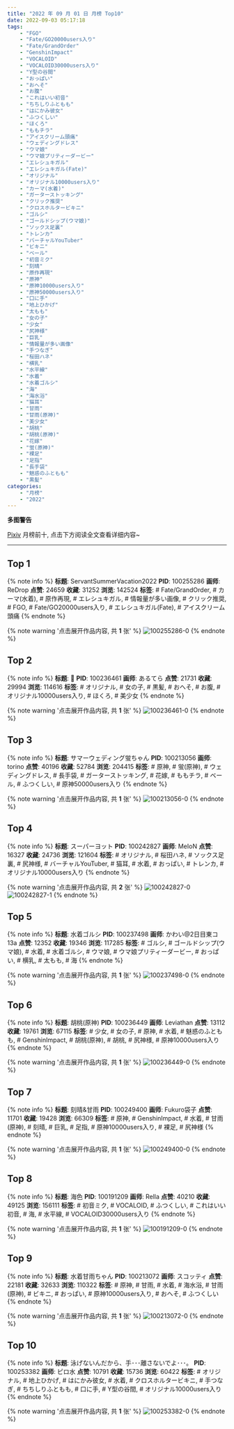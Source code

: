 ```yaml
---
title: "2022 年 09 月 01 日 月榜 Top10"
date: 2022-09-03 05:17:18
tags:
    - "FGO"
    - "Fate/GO20000users入り"
    - "Fate/GrandOrder"
    - "GenshinImpact"
    - "VOCALOID"
    - "VOCALOID30000users入り"
    - "Y型の谷間"
    - "おっぱい"
    - "おへそ"
    - "お腹"
    - "これはいい初音"
    - "ちちしりふともも"
    - "はにかみ彼女"
    - "ふつくしい"
    - "ほくろ"
    - "ももチラ"
    - "アイスクリーム頭痛"
    - "ウェディングドレス"
    - "ウマ娘"
    - "ウマ娘プリティーダービー"
    - "エレシュキガル"
    - "エレシュキガル(Fate)"
    - "オリジナル"
    - "オリジナル10000users入り"
    - "カーマ(水着)"
    - "ガーターストッキング"
    - "クリック推奨"
    - "クロスホルタービキニ"
    - "ゴルシ"
    - "ゴールドシップ(ウマ娘)"
    - "ソックス足裏"
    - "トレンカ"
    - "バーチャルYouTuber"
    - "ビキニ"
    - "ベール"
    - "初音ミク"
    - "刻晴"
    - "原作再現"
    - "原神"
    - "原神10000users入り"
    - "原神50000users入り"
    - "口に手"
    - "地上ひかげ"
    - "太もも"
    - "女の子"
    - "少女"
    - "尻神様"
    - "巨乳"
    - "情報量が多い画像"
    - "手つなぎ"
    - "桜田ハネ"
    - "横乳"
    - "水平線"
    - "水着"
    - "水着ゴルシ"
    - "海"
    - "海水浴"
    - "猫耳"
    - "甘雨"
    - "甘雨(原神)"
    - "美少女"
    - "胡桃"
    - "胡桃(原神)"
    - "花嫁"
    - "蛍(原神)"
    - "裸足"
    - "足指"
    - "長手袋"
    - "魅惑のふともも"
    - "黒髪"
categories:
    - "月榜"
    - "2022"
---
```


<i class="fa fa-triangle-exclamation"></i>**多图警告**<i class="fa fa-triangle-exclamation"></i>

[Pixiv](https://www.pixiv.net/) 月榜前十, 点击下方阅读全文查看详细内容~

<!-- more -->

---

## Top 1

{% note info %}
**标题**: ServantSummerVacation2022
**PID**: 100255286 **画师**: ReDrop
**点赞**: 24659 **收藏**: 31252 **浏览**: 142524
**标签**: # Fate/GrandOrder, # カーマ(水着), # 原作再現, # エレシュキガル, # 情報量が多い画像, # クリック推奨, # FGO, # Fate/GO20000users入り, # エレシュキガル(Fate), # アイスクリーム頭痛
{% endnote %}

{% note warning '点击展开作品内容, 共 **1** 张' %}
![100255286-0](https://i.pixiv.re/img-original/img/2022/08/05/21/25/58/100255286_p0.jpg)
{% endnote %}

## Top 2

{% note info %}
**标题**: 🖤
**PID**: 100236461 **画师**: あるてら
**点赞**: 21731 **收藏**: 29994 **浏览**: 114616
**标签**: # オリジナル, # 女の子, # 黒髪, # おへそ, # お腹, # オリジナル10000users入り, # ほくろ, # 美少女
{% endnote %}

{% note warning '点击展开作品内容, 共 **1** 张' %}
![100236461-0](https://i.pixiv.re/img-original/img/2022/08/05/00/00/07/100236461_p0.png)
{% endnote %}

## Top 3

{% note info %}
**标题**: サマーウェディング蛍ちゃん
**PID**: 100213056 **画师**: torino
**点赞**: 40196 **收藏**: 52784 **浏览**: 204415
**标签**: # 原神, # 蛍(原神), # ウェディングドレス, # 長手袋, # ガーターストッキング, # 花嫁, # ももチラ, # ベール, # ふつくしい, # 原神50000users入り
{% endnote %}

{% note warning '点击展开作品内容, 共 **1** 张' %}
![100213056-0](https://i.pixiv.re/img-original/img/2022/08/05/17/14/20/100213056_p0.jpg)
{% endnote %}

## Top 4

{% note info %}
**标题**: スーパーヨット
**PID**: 100242827 **画师**: MeIoN
**点赞**: 16327 **收藏**: 24736 **浏览**: 121604
**标签**: # オリジナル, # 桜田ハネ, # ソックス足裏, # 尻神様, # バーチャルYouTuber, # 猫耳, # 水着, # おっぱい, # トレンカ, # オリジナル10000users入り
{% endnote %}

{% note warning '点击展开作品内容, 共 **2** 张' %}
![100242827-0](https://i.pixiv.re/img-original/img/2022/08/05/08/51/24/100242827_p0.jpg)
![100242827-1](https://i.pixiv.re/img-original/img/2022/08/05/08/51/24/100242827_p1.jpg)
{% endnote %}

## Top 5

{% note info %}
**标题**: 水着ゴルシ
**PID**: 100237498 **画师**: かわい@2日目東コ13a
**点赞**: 12352 **收藏**: 19346 **浏览**: 117285
**标签**: # ゴルシ, # ゴールドシップ(ウマ娘), # 水着, # 水着ゴルシ, # ウマ娘, # ウマ娘プリティーダービー, # おっぱい, # 横乳, # 太もも, # 海
{% endnote %}

{% note warning '点击展开作品内容, 共 **1** 张' %}
![100237498-0](https://i.pixiv.re/img-original/img/2022/08/05/00/29/53/100237498_p0.jpg)
{% endnote %}

## Top 6

{% note info %}
**标题**: 胡桃(原神)
**PID**: 100236449 **画师**: Leviathan
**点赞**: 13112 **收藏**: 19761 **浏览**: 67115
**标签**: # 少女, # 女の子, # 原神, # 水着, # 魅惑のふともも, # GenshinImpact, # 胡桃(原神), # 胡桃, # 尻神様, # 原神10000users入り
{% endnote %}

{% note warning '点击展开作品内容, 共 **1** 张' %}
![100236449-0](https://i.pixiv.re/img-original/img/2022/08/05/00/00/06/100236449_p0.png)
{% endnote %}

## Top 7

{% note info %}
**标题**: 刻晴&甘雨
**PID**: 100249400 **画师**: Fukuro袋子
**点赞**: 11701 **收藏**: 19428 **浏览**: 66309
**标签**: # 原神, # GenshinImpact, # 水着, # 甘雨(原神), # 刻晴, # 巨乳, # 足指, # 原神10000users入り, # 裸足, # 尻神様
{% endnote %}

{% note warning '点击展开作品内容, 共 **1** 张' %}
![100249400-0](https://i.pixiv.re/img-original/img/2022/08/05/17/19/19/100249400_p0.jpg)
{% endnote %}

## Top 8

{% note info %}
**标题**: 海色
**PID**: 100191209 **画师**: Rella
**点赞**: 40210 **收藏**: 49125 **浏览**: 156111
**标签**: # 初音ミク, # VOCALOID, # ふつくしい, # これはいい初音, # 海, # 水平線, # VOCALOID30000users入り
{% endnote %}

{% note warning '点击展开作品内容, 共 **1** 张' %}
![100191209-0](https://i.pixiv.re/img-original/img/2022/08/03/00/30/01/100191209_p0.jpg)
{% endnote %}

## Top 9

{% note info %}
**标题**: 水着甘雨ちゃん
**PID**: 100213072 **画师**: スコッティ
**点赞**: 22181 **收藏**: 32633 **浏览**: 110322
**标签**: # 原神, # 甘雨, # 水着, # 海水浴, # 甘雨(原神), # ビキニ, # おっぱい, # 原神10000users入り, # おへそ, # ふつくしい
{% endnote %}

{% note warning '点击展开作品内容, 共 **1** 张' %}
![100213072-0](https://i.pixiv.re/img-original/img/2022/08/04/00/00/10/100213072_p0.jpg)
{% endnote %}

## Top 10

{% note info %}
**标题**: 泳げないんだから、手･･･離さないでよ･･･。
**PID**: 100253382 **画师**: ピロ水
**点赞**: 10791 **收藏**: 15736 **浏览**: 60422
**标签**: # オリジナル, # 地上ひかげ, # はにかみ彼女, # 水着, # クロスホルタービキニ, # 手つなぎ, # ちちしりふともも, # 口に手, # Y型の谷間, # オリジナル10000users入り
{% endnote %}

{% note warning '点击展开作品内容, 共 **1** 张' %}
![100253382-0](https://i.pixiv.re/img-original/img/2022/08/05/20/14/13/100253382_p0.jpg)
{% endnote %}
